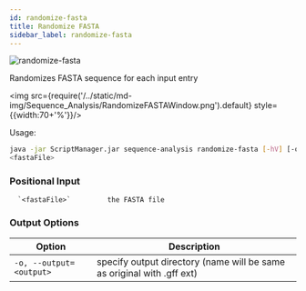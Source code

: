 ```yaml
---
id: randomize-fasta
title: Randomize FASTA
sidebar_label: randomize-fasta
---
```


![randomize-fasta](/../static/icons/Sequence_Analysis/RandomizeFASTA_square.svg)

Randomizes FASTA sequence for each input entry

<img src={require('/../static/md-img/Sequence_Analysis/RandomizeFASTAWindow.png').default} style={{width:70+'%'}}/>

Usage:
```bash
java -jar ScriptManager.jar sequence-analysis randomize-fasta [-hV] [-o=<output>]
<fastaFile>
```

### Positional Input

      `<fastaFile>`         the FASTA file


### Output Options

| Option | Description |
| ------ | ----------- |
| `-o, --output=<output>` | specify output directory (name will be same as original with .gff ext) |



[fasta-format]:/docs/file-formats#fasta
